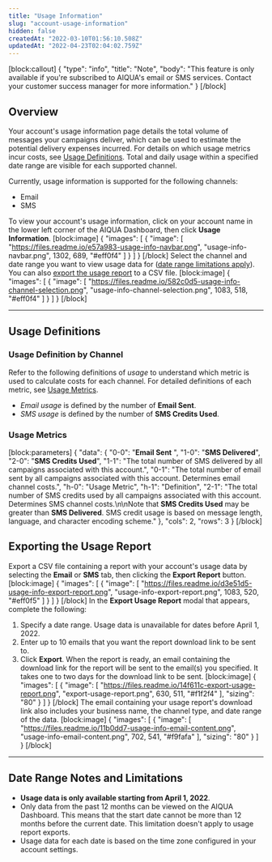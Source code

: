```yaml
---
title: "Usage Information"
slug: "account-usage-information"
hidden: false
createdAt: "2022-03-10T01:56:10.508Z"
updatedAt: "2022-04-23T02:04:02.759Z"
---
```

[block:callout]
{
  "type": "info",
  "title": "Note",
  "body": "This feature is only available if you're subscribed to AIQUA's email or SMS services. Contact your customer success manager for more information."
}
[/block]
## Overview
Your account's usage information page details the total volume of messages your campaigns deliver, which can be used to estimate the potential delivery expenses incurred. For details on which usage metrics incur costs, see [Usage Definitions](#usage-definitions). Total and daily usage within a specified date range are visible for each supported channel.

Currently, usage information is supported for the following channels:
* Email
* SMS

To view your account's usage information, click on your account name in the lower left corner of the AIQUA Dashboard, then click **Usage Information**.
[block:image]
{
  "images": [
    {
      "image": [
        "https://files.readme.io/e57a983-usage-info-navbar.png",
        "usage-info-navbar.png",
        1302,
        689,
        "#eff0f4"
      ]
    }
  ]
}
[/block]
Select the channel and date range you want to view usage data for ([date range limitations apply](#date-range-notes-and-limitations)). You can also [export the usage report](#exporting-the-usage-report) to a CSV file.
[block:image]
{
  "images": [
    {
      "image": [
        "https://files.readme.io/582c0d5-usage-info-channel-selection.png",
        "usage-info-channel-selection.png",
        1083,
        518,
        "#eff0f4"
      ]
    }
  ]
}
[/block]

---

## Usage Definitions
### Usage Definition by Channel
Refer to the following definitions of *usage* to understand which metric is used to calculate costs for each channel. For detailed definitions of each metric, see [Usage Metrics](#usage-metrics).

* *Email usage* is defined by the number of **Email Sent**.
* *SMS usage* is defined by the number of **SMS Credits Used**.

### Usage Metrics
[block:parameters]
{
  "data": {
    "0-0": "**Email Sent** ",
    "1-0": "**SMS Delivered**",
    "2-0": "**SMS Credits Used**",
    "1-1": "The total number of SMS delivered by all campaigns associated with this account.",
    "0-1": "The total number of email sent by all campaigns associated with this account. Determines email channel costs.",
    "h-0": "Usage Metric",
    "h-1": "Definition",
    "2-1": "The total number of SMS credits used by all campaigns associated with this account. Determines SMS channel costs.\n\nNote that **SMS Credits Used** may be greater than **SMS Delivered**. SMS credit usage is based on message length, language, and character encoding scheme."
  },
  "cols": 2,
  "rows": 3
}
[/block]
## Exporting the Usage Report
Export a CSV file containing a report with your account's usage data by selecting the **Email** or **SMS** tab, then clicking the **Export Report** button.
[block:image]
{
  "images": [
    {
      "image": [
        "https://files.readme.io/d3e51d5-usage-info-export-report.png",
        "usage-info-export-report.png",
        1083,
        520,
        "#eff0f5"
      ]
    }
  ]
}
[/block]
In the **Export Usage Report** modal that appears, complete the following:
1. Specify a date range. Usage data is unavailable for dates before April 1, 2022.
2. Enter up to 10 emails that you want the report download link to be sent to.
3. Click **Export**. When the report is ready, an email containing the download link for the report will be sent to the email(s) you specified. It takes one to two days for the download link to be sent.
[block:image]
{
  "images": [
    {
      "image": [
        "https://files.readme.io/14f611c-export-usage-report.png",
        "export-usage-report.png",
        630,
        511,
        "#f1f2f4"
      ],
      "sizing": "80"
    }
  ]
}
[/block]
The email containing your usage report's download link also includes your business name, the channel type, and date range of the data.
[block:image]
{
  "images": [
    {
      "image": [
        "https://files.readme.io/11b0dd7-usage-info-email-content.png",
        "usage-info-email-content.png",
        702,
        541,
        "#f9fafa"
      ],
      "sizing": "80"
    }
  ]
}
[/block]

---

## Date Range Notes and Limitations
* **Usage data is only available starting from April 1, 2022**.
* Only data from the past 12 months can be viewed on the AIQUA Dashboard. This means that the start date cannot be more than 12 months before the current date. This limitation doesn't apply to usage report exports.
* Usage data for each date is based on the time zone configured in your account settings.